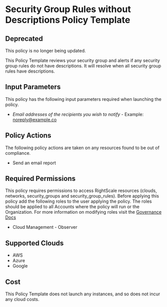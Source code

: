 # Security Group Rules without Descriptions Policy Template

## Deprecated

This policy is no longer being updated.



This Policy Template reviews your security group and alerts if any security group rules do not have descriptions. It will resolve when all security group rules have descriptions.

## Input Parameters

This policy has the following input parameters required when launching the policy.

- *Email addresses of the recipients you wish to notify* - Example: noreply@example.co

## Policy Actions

The following policy actions are taken on any resources found to be out of compliance.

- Send an email report

## Required Permissions

This policy requires permissions to access RightScale resources (clouds, networks, security_groups and security_group_rules).  Before applying this policy add the following roles to the user applying the policy.  The roles should be applied to all Accounts where the policy will run or the Organization. For more information on modifying roles visit the [Governance Docs](https://docs.rightscale.com/cm/ref/user_roles.html)

- Cloud Management - Observer

## Supported Clouds

- AWS
- Azure
- Google

## Cost

This Policy Template does not launch any instances, and so does not incur any cloud costs.
